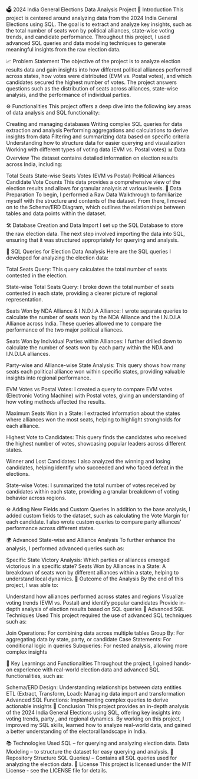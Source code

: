 🗳️ 2024 India General Elections Data Analysis Project
📌 Introduction
This project is centered around analyzing data from the 2024 India General Elections using SQL. The goal is to extract and analyze key insights,
such as the total number of seats won by political alliances, state-wise voting trends, and candidate performance. Throughout this project,
I used advanced SQL queries and data modeling techniques to generate meaningful insights from the raw election data.

📈 Problem Statement
The objective of the project is to analyze election results data and gain insights into how different political alliances performed 
across states, how votes were distributed (EVM vs. Postal votes), and which candidates secured the highest number of votes. The project answers questions such as the distribution
of seats across alliances, state-wise analysis, and the performance of individual parties.

⚙️ Functionalities 
This project offers a deep dive into the following key areas of data analysis and SQL functionality:

Creating and managing databases
Writing complex SQL queries for data extraction and analysis
Performing aggregations and calculations to derive insights from data
Filtering and summarizing data based on specific criteria
Understanding how to structure data for easier querying and visualization
Working with different types of voting data (EVM vs. Postal votes)
📊 Data Overview
The dataset contains detailed information on election results across India, including:

Total Seats
State-wise Seats
Votes (EVM vs Postal)
Political Alliances
Candidate Vote Counts This data provides a comprehensive view of the election results and allows for granular analysis at various levels.
📂 Data Preparation
To begin, I performed a Raw Data Walkthrough to familiarize myself with the structure and contents of the dataset. From there, I moved on to the Schema/ERD Diagram, 
which outlines the relationships between tables and data points within the dataset.

🛠 Database Creation and Data Import
I set up the SQL Database to store the raw election data. The next step involved importing the data into SQL, ensuring that it was structured appropriately for querying and analysis.

📝 SQL Queries for Election Data Analysis
Here are the SQL queries I developed for analyzing the election data:

Total Seats Query: This query calculates the total number of seats contested in the election.

State-wise Total Seats Query: I broke down the total number of seats contested in each state, providing a clearer picture of regional representation.

Seats Won by NDA Alliance & I.N.D.I.A Alliance: I wrote separate queries to calculate the number of seats won by the NDA Alliance and the I.N.D.I.A Alliance across India.
These queries allowed me to compare the performance of the two major political alliances.

Seats Won by Individual Parties within Alliances: I further drilled down to calculate the number of seats won by each party within the NDA and I.N.D.I.A alliances.

Party-wise and Alliance-wise State Analysis: This query shows how many seats each political alliance won within specific states, providing valuable insights into regional performance.

EVM Votes vs Postal Votes: I created a query to compare EVM votes (Electronic Voting Machine) with Postal votes, giving an understanding of how voting methods affected the results.

Maximum Seats Won in a State: I extracted information about the states where alliances won the most seats, helping to highlight strongholds for each alliance.

Highest Vote to Candidates: This query finds the candidates who received the highest number of votes, showcasing popular leaders across different states.

Winner and Lost Candidates: I also analyzed the winning and losing candidates, helping identify who succeeded and who faced defeat in the elections.

State-wise Votes: I summarized the total number of votes received by candidates within each state, providing a granular breakdown of voting behavior across regions.

⚙️ Adding New Fields and Custom Queries
In addition to the base analysis, I added custom fields to the dataset, such as calculating the Vote Margin for each candidate.
I also wrote custom queries to compare party alliances' performance across different states.

🌍 Advanced State-wise and Alliance Analysis
To further enhance the analysis, I performed advanced queries such as:

Specific State Victory Analysis: Which parties or alliances emerged victorious in a specific state?
Seats Won by Alliances in a State: A breakdown of seats won by different alliances within a state, helping to understand local dynamics.
🏅 Outcome of the Analysis
By the end of this project, I was able to:

Understand how alliances performed across states and regions
Visualize voting trends (EVM vs. Postal) and identify popular candidates
Provide in-depth analysis of election results based on SQL queries
🔧 Advanced SQL Techniques Used
This project required the use of advanced SQL techniques such as:

Join Operations: For combining data across multiple tables
Group By: For aggregating data by state, party, or candidate
Case Statements: For conditional logic in queries
Subqueries: For nested analysis, allowing more complex insights

🎯 Key Learnings and Functionalities
Throughout the project, I gained hands-on experience with real-world election data and advanced SQL functionalities, such as:

Schema/ERD Design: Understanding relationships between data entities
ETL (Extract, Transform, Load): Managing data import and transformation
Advanced SQL Functions: Implementing complex queries to derive actionable insights
🏁 Conclusion
This project provides an in-depth analysis of the 2024 India General Elections using SQL, offering key insights into voting trends, party 
, and regional dynamics. By working on this project, I improved my SQL skills, learned how to analyze real-world data, and gained a better understanding of the electoral landscape in India.

📚 Technologies Used
SQL – for querying and analyzing election data.
Data Modeling – to structure the dataset for easy querying and analysis.
📂 Repository Structure
SQL Queries/ – Contains all SQL queries used for analyzing the election data.
📝 License
This project is licensed under the MIT License - see the LICENSE file for details.

